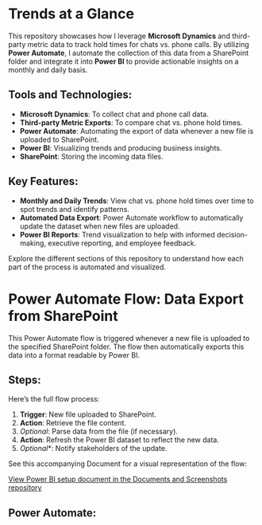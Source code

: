 # Trends at a Glance

This repository showcases how I leverage **Microsoft Dynamics** and third-party metric data to track hold times for chats vs. phone calls. By utilizing **Power Automate**, I automate the collection of this data from a SharePoint folder and integrate it into **Power BI** to provide actionable insights on a monthly and daily basis.

## Tools and Technologies:
- **Microsoft Dynamics**: To collect chat and phone call data.
- **Third-party Metric Exports**: To compare chat vs. phone hold times.
- **Power Automate**: Automating the export of data whenever a new file is uploaded to SharePoint.
- **Power BI**: Visualizing trends and producing business insights.
- **SharePoint**: Storing the incoming data files.

## Key Features:
- **Monthly and Daily Trends**: View chat vs. phone hold times over time to spot trends and identify patterns.
- **Automated Data Export**: Power Automate workflow to automatically update the dataset when new files are uploaded.
- **Power BI Reports**: Trend visualization to help with informed decision-making, executive reporting, and employee feedback.

Explore the different sections of this repository to understand how each part of the process is automated and visualized.

# Power Automate Flow: Data Export from SharePoint

This Power Automate flow is triggered whenever a new file is uploaded to the specified SharePoint folder. The flow then automatically exports this data into a format readable by Power BI.

## Steps:
Here’s the full flow process:

1. **Trigger**: New file uploaded to SharePoint.
2. **Action**: Retrieve the file content.
3. *Optional*: Parse data from the file (if necessary).
4. **Action**: Refresh the Power BI dataset to reflect the new data.
5. *Optional**: Notify stakeholders of the update.

See this accompanying Document for a visual representation of the flow:

[View Power BI setup document in the Documents and Screenshots repository](https://github.com/therightboat/documents-and-screenshots/blob/main/PowerAutomateExample.pdf.md)



## Power Automate:
